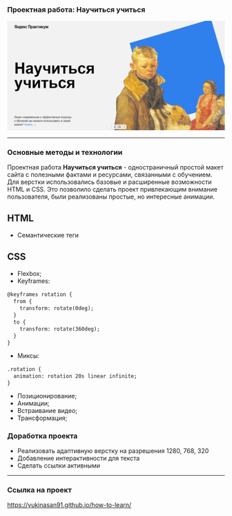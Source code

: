### Проектная работа: Научиться учиться

![how to learn](https://github.com/YukinaSan91/how-to-learn/blob/main/images/how-to-learn.png)
______________________

### Основные методы и технологии

Проектная работа **Научиться учиться** - одностраничный простой макет сайта с полезными фактами и ресурсами, связанными с обучением.
Для верстки использовались базовые и расширенные возможности HTML и CSS. Это позволило сделать проект привлекающим внимание пользователя, были реализованы простые, но интересные анимации.

## HTML
- Семантические теги

## CSS
- Flexbox;
- Keyframes:
```
@keyframes rotation {
  from {
    transform: rotate(0deg);
  }
  to {
    transform: rotate(360deg);
  }
}
```

- Миксы:
```
.rotation {
  animation: rotation 20s linear infinite;
}
```

- Позиционирование;
- Анимации;
- Встраивание видео;
- Трансформация;

### Доработка проекта

- Реализовать адаптивную верстку на разрешения 1280, 768, 320
- Добавление интерактивности для текста
- Сделать ссылки активными

______________________

### Ссылка на проект
https://yukinasan91.github.io/how-to-learn/



